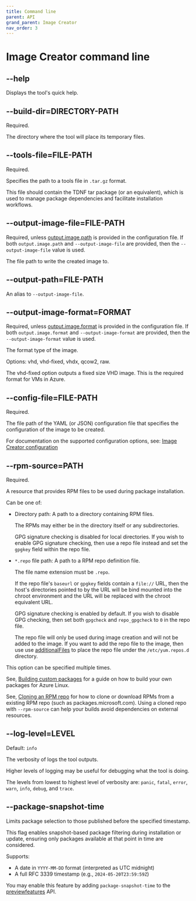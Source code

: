 ```yaml
---
title: Command line
parent: API
grand_parent: Image Creator
nav_order: 3
---
```


# Image Creator command line

## --help

Displays the tool's quick help.

## --build-dir=DIRECTORY-PATH

Required.

The directory where the tool will place its temporary files.

## --tools-file=FILE-PATH

Required.

Specifies the path to a tools file in `.tar.gz` format.

This file should contain the TDNF tar package (or an equivalent), which is used to manage package
dependencies and facilitate installation workflows.

## --output-image-file=FILE-PATH

Required, unless
[output.image.path](../../imagecustomizer/api/configuration/outputImage.md#path-string) is
provided in the configuration file. If both `output.image.path` and
`--output-image-file` are provided, then the `--output-image-file` value
is used.

The file path to write the created image to.

## --output-path=FILE-PATH

An alias to `--output-image-file`.

## --output-image-format=FORMAT

Required, unless
[output.image.format](../../imagecustomizer/api/configuration/outputImage.md#format-string) is
provided in the configuration file. If both `output.image.format` and
`--output-image-format` are provided, then the `--output-image-format`
value is used.

The format type of the image.

Options: vhd, vhd-fixed, vhdx, qcow2, raw.

The vhd-fixed option outputs a fixed size VHD image. This is the required format for
VMs in Azure.

## --config-file=FILE-PATH

Required.

The file path of the YAML (or JSON) configuration file that specifies the configuration of the image
to be created.

For documentation on the supported configuration options, see:
[Image Creator configuration](./configuration.md)

## --rpm-source=PATH

Required.

A resource that provides RPM files to be used during package installation.

Can be one of:

- Directory path: A path to a directory containing RPM files.

  The RPMs may either be in the directory itself or any subdirectories.

  GPG signature checking is disabled for local directories.
  If you wish to enable GPG signature checking, then use a repo file instead and set the
  `gpgkey` field within the repo file.

- `*.repo` file path: A path to a RPM repo definition file.

  The file name extension must be `.repo`.

  If the repo file's `baseurl` or `gpgkey` fields contain a `file://` URL, then the
  host's directories pointed to by the URL will be bind mounted into the chroot
  environment and the URL will be replaced with the chroot equivalent URL.

  GPG signature checking is enabled by default.
  If you wish to disable GPG checking, then set both `gpgcheck` and `repo_gpgcheck` to
  `0` in the repo file.

  The repo file will only be used during image creation and will not be added to
  the image.
  If you want to add the repo file to the image, then use use
  [additionalFiles](../../imagecustomizer/api/configuration/os.md#additionalfiles-additionalfile) to
  place the repo file under the `/etc/yum.repos.d` directory.

This option can be specified multiple times.

See, [Building custom packages](../../imagecustomizer/reference/building-packages.md) for a guide on
how to build your own packages for Azure Linux.

See, [Cloning an RPM repo](../../imagecustomizer/reference/clone-rpm-repo.md) for how to clone or download
RPMs from a existing RPM repo (such as packages.microsoft.com). Using a cloned repo with
`--rpm-source` can help your builds avoid dependencies on external resources.

## --log-level=LEVEL

Default: `info`

The verbosity of logs the tool outputs.

Higher levels of logging may be useful for debugging what the tool is doing.

The levels from lowest to highest level of verbosity are: `panic`, `fatal`, `error`,
`warn`, `info`, `debug`, and `trace`.

## --package-snapshot-time

Limits package selection to those published before the specified timestamp.

This flag enables snapshot-based package filtering during installation or update,
ensuring only packages available at that point in time are considered.

Supports:

- A date in `YYYY-MM-DD` format (interpreted as UTC midnight)
- A full RFC 3339 timestamp (e.g., `2024-05-20T23:59:59Z`)

You may enable this feature by adding `package-snapshot-time` to the
[previewfeatures](../../imagecustomizer/api/configuration/config.md#previewfeatures-string) API.
